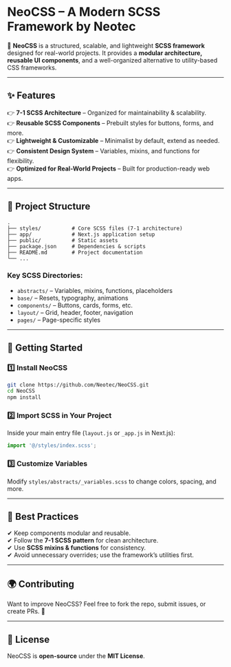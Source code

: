 # NeoCSS – A Modern SCSS Framework by Neotec  

🚀 **NeoCSS** is a structured, scalable, and lightweight **SCSS framework** designed for real-world projects. It provides a **modular architecture, reusable UI components**, and a well-organized alternative to utility-based CSS frameworks.  

---

## ✨ Features  

👉 **7-1 SCSS Architecture** – Organized for maintainability & scalability.  
👉 **Reusable SCSS Components** – Prebuilt styles for buttons, forms, and more.  
👉 **Lightweight & Customizable** – Minimalist by default, extend as needed.  
👉 **Consistent Design System** – Variables, mixins, and functions for flexibility.  
👉 **Optimized for Real-World Projects** – Built for production-ready web apps.  

---

## 📂 Project Structure  

```
.
├── styles/          # Core SCSS files (7-1 architecture)
├── app/             # Next.js application setup
├── public/          # Static assets
├── package.json     # Dependencies & scripts
├── README.md        # Project documentation
└── ...
```  

### **Key SCSS Directories:**  
- `abstracts/` – Variables, mixins, functions, placeholders  
- `base/` – Resets, typography, animations  
- `components/` – Buttons, cards, forms, etc.  
- `layout/` – Grid, header, footer, navigation  
- `pages/` – Page-specific styles  

---

## 🚀 Getting Started  

### 1️⃣ Install NeoCSS  

```sh
git clone https://github.com/Neotec/NeoCSS.git
cd NeoCSS
npm install
```

### 2️⃣ Import SCSS in Your Project  

Inside your main entry file (`layout.js` or `_app.js` in Next.js):  

```js
import '@/styles/index.scss';
```

### 3️⃣ Customize Variables  

Modify `styles/abstracts/_variables.scss` to change colors, spacing, and more.  

---

## 📌 Best Practices  

✔ Keep components modular and reusable.  
✔ Follow the **7-1 SCSS pattern** for clean architecture.  
✔ Use **SCSS mixins & functions** for consistency.  
✔ Avoid unnecessary overrides; use the framework’s utilities first.  

---

## 🌍 Contributing  

Want to improve NeoCSS? Feel free to fork the repo, submit issues, or create PRs. 🚀  

---

## 💜 License  

NeoCSS is **open-source** under the **MIT License**.  

